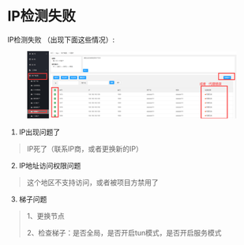 # IP检测失败

&#x20;IP检测失败 （出现下面这些情况）:

<figure><img src="../../.gitbook/assets/image (7) (1) (1) (1) (1).png" alt=""><figcaption></figcaption></figure>

1. IP出现问题了&#x20;

> IP死了（联系IP商，或者更换新的IP）

2. IP地址访问权限问题&#x20;

> 这个地区不支持访问，或者被项目方禁用了

3. 梯子问题

> 1、更换节点
>
> 2、检查梯子：是否全局，是否开启tun模式，是否开启服务模式

